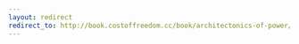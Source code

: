 ```yaml
---
layout: redirect
redirect_to: http://book.costoffreedom.cc/book/architectonics-of-power/architecture=power.html
---
```

